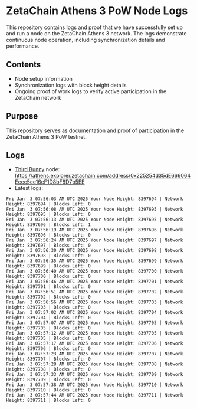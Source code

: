 # ZetaChain Athens 3 PoW Node Logs
This repository contains logs and proof that we have successfully set up and run a node on the ZetaChain Athens 3 network. The logs demonstrate continuous node operation, including synchronization details and performance.

## Contents
- Node setup information
- Synchronization logs with block height details
- Ongoing proof of work logs to verify active participation in the ZetaChain network

## Purpose
This repository serves as documentation and proof of participation in the ZetaChain Athens 3 PoW testnet.

## Logs

- [Third Bunny](https://thirdbunny.xyz/) node: https://athens.explorer.zetachain.com/address/0x225254d35dE666064Eccc5ce16eF1D8bF8D7b5EE
- Latest logs:
```
Fri Jan  3 07:56:03 AM UTC 2025 Your Node Height: 8397694 | Network Height: 8397694 | Blocks Left: 0
Fri Jan  3 07:56:08 AM UTC 2025 Your Node Height: 8397695 | Network Height: 8397695 | Blocks Left: 0
Fri Jan  3 07:56:13 AM UTC 2025 Your Node Height: 8397695 | Network Height: 8397696 | Blocks Left: 1
Fri Jan  3 07:56:19 AM UTC 2025 Your Node Height: 8397696 | Network Height: 8397696 | Blocks Left: 0
Fri Jan  3 07:56:24 AM UTC 2025 Your Node Height: 8397697 | Network Height: 8397697 | Blocks Left: 0
Fri Jan  3 07:56:30 AM UTC 2025 Your Node Height: 8397698 | Network Height: 8397698 | Blocks Left: 0
Fri Jan  3 07:56:35 AM UTC 2025 Your Node Height: 8397699 | Network Height: 8397699 | Blocks Left: 0
Fri Jan  3 07:56:40 AM UTC 2025 Your Node Height: 8397700 | Network Height: 8397700 | Blocks Left: 0
Fri Jan  3 07:56:46 AM UTC 2025 Your Node Height: 8397701 | Network Height: 8397701 | Blocks Left: 0
Fri Jan  3 07:56:51 AM UTC 2025 Your Node Height: 8397702 | Network Height: 8397702 | Blocks Left: 0
Fri Jan  3 07:56:56 AM UTC 2025 Your Node Height: 8397703 | Network Height: 8397703 | Blocks Left: 0
Fri Jan  3 07:57:02 AM UTC 2025 Your Node Height: 8397704 | Network Height: 8397704 | Blocks Left: 0
Fri Jan  3 07:57:07 AM UTC 2025 Your Node Height: 8397705 | Network Height: 8397705 | Blocks Left: 0
Fri Jan  3 07:57:12 AM UTC 2025 Your Node Height: 8397705 | Network Height: 8397705 | Blocks Left: 0
Fri Jan  3 07:57:17 AM UTC 2025 Your Node Height: 8397706 | Network Height: 8397706 | Blocks Left: 0
Fri Jan  3 07:57:23 AM UTC 2025 Your Node Height: 8397707 | Network Height: 8397707 | Blocks Left: 0
Fri Jan  3 07:57:28 AM UTC 2025 Your Node Height: 8397708 | Network Height: 8397708 | Blocks Left: 0
Fri Jan  3 07:57:33 AM UTC 2025 Your Node Height: 8397709 | Network Height: 8397709 | Blocks Left: 0
Fri Jan  3 07:57:38 AM UTC 2025 Your Node Height: 8397710 | Network Height: 8397710 | Blocks Left: 0
Fri Jan  3 07:57:44 AM UTC 2025 Your Node Height: 8397711 | Network Height: 8397711 | Blocks Left: 0
```
